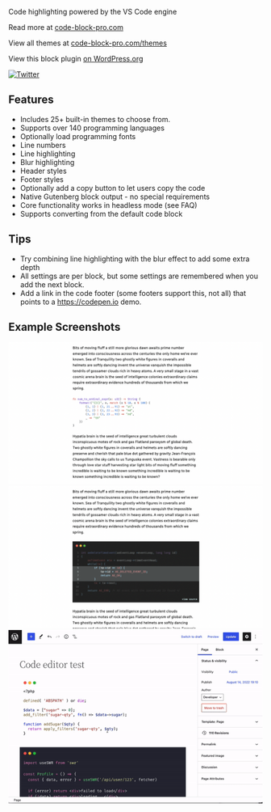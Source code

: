 Code highlighting powered by the VS Code engine

Read more at [code-block-pro.com](https://code-block-pro.com?utm_campaign=github&utm_source=gh-readme&utm_medium=textlink)

View all themes at [code-block-pro.com/themes](https://code-block-pro.com/themes?utm_campaign=themes&utm_source=gh-readme&utm_medium=textlink)

View this block plugin [on WordPress.org](https://wordpress.org/plugins/code-block-pro)

[![Twitter](https://img.shields.io/twitter/url/https/twitter.com/kevinbatdorf.svg?style=social&label=Follow%20%40kevinbatdorf)](https://twitter.com/kevinbatdorf)
## Features
- Includes 25+ built-in themes to choose from.
- Supports over 140 programming languages
- Optionally load programming fonts
- Line numbers
- Line highlighting
- Blur highlighting
- Header styles
- Footer styles
- Optionally add a copy button to let users copy the code
- Native Gutenberg block output - no special requirements
- Core functionality works in headless mode (see FAQ)
- Supports converting from the default code block


## Tips
- Try combining line highlighting with the blur effect to add some extra depth
- All settings are per block, but some settings are remembered when you add the next block.
- Add a link in the code footer (some footers support this, not all) that points to a https://codepen.io demo.

## Example Screenshots
![alt text](.wordpress-org/screenshot-3.png "Example 3")
![alt text](.wordpress-org/screenshot-4.png "Example 4")
![alt text](.wordpress-org/screenshot-2.gif "Example 2")
